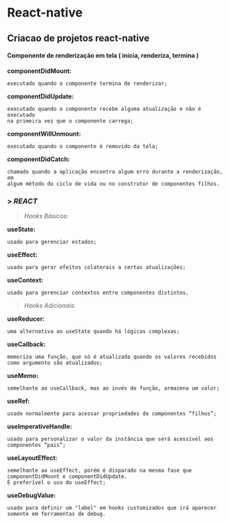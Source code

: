 # React-native

## Criacao de projetos react-native

#### Componente de renderização em tela ( inicia, renderiza, termina )

**componentDidMount:** 
```
executado quando o componente termina de renderizar;
```

**componentDidUpdate:** 
```
executado quando o componente recebe alguma atualização	e não é executado 
na primeira vez que o componente carrega;
```

**componentWillUnmount:**
```
executado quando o componente é removido da tela;
```

**componentDidCatch:** 
```
chamado quando a aplicação encontra algum erro durante a renderização, em 
algum método do ciclo de vida ou no construtor de componentes filhos.
```

### > *REACT*

> *Hooks Básicos:*

**useState:**

```
usado para gerenciar estados;
```
**useEffect:**

```
usado para gerar efeitos colaterais a certas atualizações;
```
**useContext:**

```
usado para gerenciar contextos entre componentes distintos.
```

> *Hooks Adicionais:*

**useReducer:**

```
uma alternativa ao useState quando há lógicas complexas;
```
**useCallback:**

```
memoriza uma função, que só é atualizada quando os valores recebidos como argumento são atualizados;
```
**useMemo:**

```
semelhante ao useCallback, mas ao invés de função, armazena um valor;
```
**useRef:**

```
usado normalmente para acessar propriedades de componentes “filhos”;
```
**useImperativeHandle:**

```
usado para personalizar o valor da instância que será acessível aos componentes “pais”;
```
**useLayoutEffect:**

```
semelhante ao useEffect, porém é disparado na mesma fase que componentDidMount e componentDidUpdate. 
É preferível o uso do useEffect;
```
**useDebugValue:**

```
usado para definir um "label" em hooks customizados que irá aparecer somente em ferramentas de debug.
```
